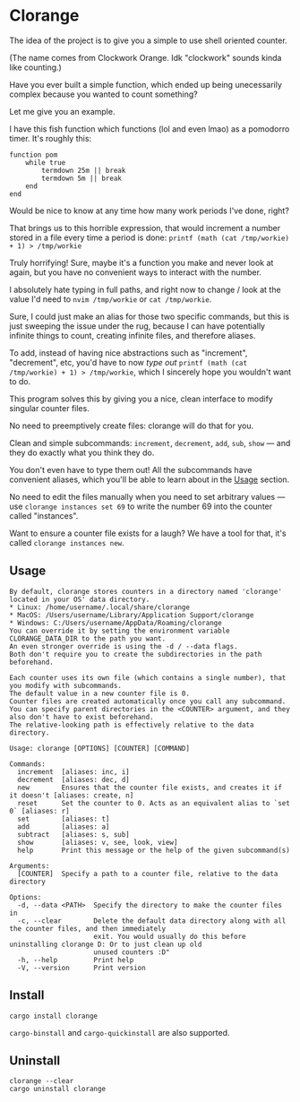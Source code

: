 # Clorange

The idea of the project is to give you a simple to use shell oriented counter.

(The name comes from Clockwork Orange. Idk "clockwork" sounds kinda like counting.)

Have you ever built a simple function, which ended up being unecessarily complex because you wanted to count something?

Let me give you an example.

I have this fish function which functions (lol and even lmao) as a pomodorro timer. It's roughly this:

```fish
function pom
    while true
        termdown 25m || break
        termdown 5m || break
    end
end
```

Would be nice to know at any time how many work periods I've done, right?

That brings us to this horrible expression, that would increment a number stored in a file every time a period is done: `printf (math (cat /tmp/workie) + 1) > /tmp/workie`

Truly horrifying! Sure, maybe it's a function you make and never look at again, but you have no convenient ways to interact with the number.

I absolutely hate typing in full paths, and right now to change / look at the value I'd need to `nvim /tmp/workie` or `cat /tmp/workie`.

Sure, I could just make an alias for those two specific commands, but this is just sweeping the issue under the rug, because I can have potentially infinite things to count, creating infinite files, and therefore aliases.

To add, instead of having nice abstractions such as "increment", "decrement", etc, you'd have to now *type out* `printf (math (cat /tmp/workie) + 1) > /tmp/workie`, which I sincerely hope you wouldn't want to do.

This program solves this by giving you a nice, clean interface to modify singular counter files.

No need to preemptively create files: clorange will do that for you.

Clean and simple subcommands: `increment`, `decrement`, `add`, `sub`, `show` — and they do exactly what you think they do.

You don't even have to type them out! All the subcommands have convenient aliases, which you'll be able to learn about in the [Usage](#Usage) section.

No need to edit the files manually when you need to set arbitrary values — use `clorange instances set 69` to write the number 69 into the counter called "instances".

Want to ensure a counter file exists for a laugh? We have a tool for that, it's called `clorange instances new`.

## Usage

```
By default, clorange stores counters in a directory named 'clorange' located in your OS' data directory.
* Linux: /home/username/.local/share/clorange
* MacOS: /Users/username/Library/Application Support/clorange
* Windows: C:/Users/username/AppData/Roaming/clorange
You can override it by setting the environment variable CLORANGE_DATA_DIR to the path you want.
An even stronger override is using the -d / --data flags.
Both don't require you to create the subdirectories in the path beforehand.

Each counter uses its own file (which contains a single number), that you modify with subcommands.
The default value in a new counter file is 0.
Counter files are created automatically once you call any subcommand.
You can specify parent directories in the <COUNTER> argument, and they also don't have to exist beforehand.
The relative-looking path is effectively relative to the data directory.

Usage: clorange [OPTIONS] [COUNTER] [COMMAND]

Commands:
  increment  [aliases: inc, i]
  decrement  [aliases: dec, d]
  new        Ensures that the counter file exists, and creates it if it doesn't [aliases: create, n]
  reset      Set the counter to 0. Acts as an equivalent alias to `set 0` [aliases: r]
  set        [aliases: t]
  add        [aliases: a]
  subtract   [aliases: s, sub]
  show       [aliases: v, see, look, view]
  help       Print this message or the help of the given subcommand(s)

Arguments:
  [COUNTER]  Specify a path to a counter file, relative to the data directory

Options:
  -d, --data <PATH>  Specify the directory to make the counter files in
  -c, --clear        Delete the default data directory along with all the counter files, and then immediately
                     exit. You would usually do this before uninstalling clorange D: Or to just clean up old
                     unused counters :D"
  -h, --help         Print help
  -V, --version      Print version
```

## Install

```
cargo install clorange
```

`cargo-binstall` and `cargo-quickinstall` are also supported.

## Uninstall

```
clorange --clear
cargo uninstall clorange
```
